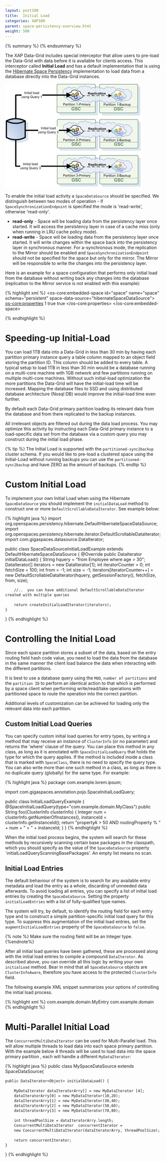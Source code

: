 ```yaml
---
layout: post100
title:  Initial Load
categories: XAP100
parent: space-persistency-overview.html
weight: 500
---
```



{% summary  %} {% endsummary %}



The XAP Data-Grid includes special interceptor that allow users to pre-load the Data-Grid with data before it is available for clients access. This interceptor called **Initial Load** and has a default implementation that is using the [Hibernate Space Persistency](./hibernate-space-persistency.html) implementation to load data from a database directly into the Data-Grid instances.

![eds_initial_load.jpg](/attachment_files/eds_initial_load.jpg)

To enable the initial load activity a `SpaceDataSource` should be specified. We distinguish between two modes of operation - if `SpaceSynchronizationEndpoint` is specified the mode is 'read-write', otherwise 'read-only'.

- **read-only** - Space will be loading data from the persistency layer once started. It will access the persistency layer in case of a cache miss (only when running in LRU cache policy mode).
- **read-write** - Space will be loading data from the persistency layer once started. It will write changes within the space back into the persistency layer in synchronous manner. For a-synchronous mode, the replication to the Mirror should be enabled and `SpaceSynchronizationEndpoint` should not be specified for the space but only for the mirror. The Mirror will be responsible to write the changes into the persistency layer.

Here is an example for a space configuration that performs only initial load from the database without writing back any changes into the database (replication to the Mirror service is not enabled with this example):

{% highlight xml %}
<os-core:embedded-space id="space" name="space" schema="persistent" space-data-source="hibernateSpaceDataSource">
    <os-core:properties>
        <props>
            <!-- Use ALL IN CACHE -->
            <prop key="space-config.engine.cache_policy">1</prop>
            <prop key="cluster-config.cache-loader.external-data-source">true</prop>
            <prop key="cluster-config.cache-loader.central-data-source">true</prop>
        </props>
    </os-core:properties>
</os-core:embedded-space>

<bean id="hibernateSpaceDataSource" class="org.openspaces.persistency.hibernate.DefaultHibernateSpaceDataSourceFactoryBean">
    <property name="sessionFactory" ref="sessionFactory"/>
</bean>
{% endhighlight %}

# Speeding-up Initial-Load

You can load 1TB data into a Data-Grid in less than 30 min by having each partition primary instance query a table column mapped to an object field storing the partition ID. This column should be added to every table. A typical setup to load 1TB in less than 30 min would be a database running on a multi-core machine with 1GB network and few partitions running on multiple multi-core machines. Without such initial-load optimization the more partitions the Data-Grid will have the initial-load time will be increased. Mapping the database files to SSD and using distributed database architecture (Nosql DB) would improve the initial-load time even further.

By default each Data-Grid primary partition loading its relevant data from the database and from there replicated to the backup instances.

All irrelevant objects are filtered out during the data load process. You may optimize this activity by instructing each Data-Grid primary instance to a load-specific data set from the database via a custom query you may construct during the initial load phase.

{% tip %}
The Initial Load is supported with the `partitioned-sync2backup` cluster schema. If you would like to pre-load a clustered space using the Initial-Load without running backups you can use the `partitioned-sync2backup` and have ZERO as the amount of backups.
{% endtip %}

# Custom Initial Load

To implement your own Initial Load when using the Hibernate `SpaceDataSource` you should implement the `initialDataLoad` method to construct one or more `DefaultScrollableDataIterator`.
See example below:

{% highlight java %}
import org.openspaces.persistency.hibernate.DefaultHibernateSpaceDataSource;
import org.openspaces.persistency.hibernate.iterator.DefaultScrollableDataIterator;
import com.gigaspaces.datasource.DataIterator;

public class SpaceDataSourceInitialLoadExample extends DefaultHibernateSpaceDataSource {
    @Override
    public DataIterator<Object> initialDataLoad() {
        String hquery = "from Employee where age > 30";
        DataIterator[] iterators = new DataIterator[1];
        int iteratorCounter = 0;
        int fetchSize = 100;
        int from = -1;
        int size = -1;
        iterators[iteratorCounter++] = new DefaultScrollableDataIterator(hquery, getSessionFactory(), fetchSize, from, size);

        //..  you can have additional DefaultScrollableDataIterator created with multiple queries

        return createInitialLoadIterator(iterators);
    }
}
{% endhighlight %}

# Controlling the Initial Load

Since each space partition stores a subset of the data, based on the entry routing field hash code value, you need to load the data from the database in the same manner the client load balance the data when interacting with the different partitions.

It is best to use a database query using the `MOD`, `number of partitions` and the `partition ID` to perform an identical action to that which is performed by a space client when performing write/read/take operations with partitioned space to route the operation into the correct partition.

Additional levels of customization can be achieved for loading only the relevant data into each partition.

## Custom Initial Load Queries

You can specify custom initial load queries for entry types, by writing a method that may receive an instance of `ClusterInfo` (or no parameter) and returns the 'where' clause of the query. You can place this method in any class, as long as it is annotated with `SpaceInitialLoadQuery` that holds the type for which the query applies. If the method is included inside a class that is marked with `SpaceClass`, there is no need to specify the query type. You can also write more than one such method in a class, as long as there is no duplicate query (globally) for the same type. For example:

{% highlight java %}
package com.example.lorem.ipsum;

import com.gigaspaces.annotation.pojo.SpaceInitialLoadQuery;

public class InitialLoadQueryExample {
    @SpaceInitialLoadQuery(type="com.example.domain.MyClass")
    public String foo(ClusterInfo clusterInfo) {
        Integer num = clusterInfo.getNumberOfInstances(), instanceId = clusterInfo.getInstanceId();
        return "propertyA > 50 AND routingProperty % " + num + " = " + instanceId;
    }
}
{% endhighlight %}

When the initial load process begins, the system will search for these methods by recursively scanning certain base packages in the classpath, which you should specify as the value of the `SpaceDataSource` property `initialLoadQueryScanningBasePackages'. An empty list means no scan.

## Initial Load Entries

The default behaviour of the system is to search for any available entry metadata and load the entry as a whole, discarding of unneeded data afterwards. To avoid loading all entries, you can specify a list of initial load entries by creating the `SpaceDataSource`. Setting the property `initialLoadEntries` with a list of fully-qualified type names.

The system will try, by default, to identify the routing field for each entry type and to construct a simple partition-specific initial load query for this type. To suppress this augmentation of the initial load entries, set the `augmentInitialLoadEntries` property of the `SpaceDataSource` to `false`.

{% note %}
Make sure the routing field will be an Integer type.
{%endnote%}

After all initial load queries have been gathered, these are processed along with the initial load entries to compile a compound `DataIterator`. As described above, you can override all this logic by writing your own `initialLoad` method. Bear in mind that all `SpaceDataSource` objects are `ClusterInfoAware`, therefore you have access to the protected `ClusterInfo` field.

The following example XML snippet summarizes your options of controlling the initial load process.

{% highlight xml %}
<bean id="hibernateSpaceDataSource" class="org.openspaces.persistency.hibernate.DefaultHibernateSpaceDataSourceFactoryBean">
    <property name="sessionFactory" ref="sessionFactory"/>
    <property name="initialLoadEntries">
        <!-- If absent or empty, the system will search for all available entry metadata -->
        <list>
            <value>com.example.domain.MyEntry</value>
        </list>
    </property>
    <!-- switch for creating partition-specific queries for entries -->
    <property name="augmentInitialLoadEntries" value="false"/>
    <property name="initialLoadQueryScanningBasePackages">
        <!-- If absent or empty, the system will not search for initial load query methods -->
        <list>
            <value>com.example.domain</value>
        </list>
    </property>
</bean>
{% endhighlight %}

# Multi-Parallel Initial Load

The `ConcurrentMultiDataIterator` can be used for Multi-Parallel load. This will allow multiple threads to load data into each space primary partition. With the example below 4 threads will be used to load data into the space primary partition , each will handle a different `MyDataIterator`:

{% highlight java %}
public class MySpaceDataSource extends SpaceDataSource{

	public DataIterator<Object> initialDataLoad() {
		
		MyDataIterator dataIteratorArry[] = new MyDataIterator [4];
		dataIteratorArry[0] = new MyDataIterator(10,20);
		dataIteratorArry[1] = new MyDataIterator(30,40);
		dataIteratorArry[2] = new MyDataIterator(50,60);
		dataIteratorArry[3] = new MyDataIterator(70,80);
		
		int threadPoolSize = dataIteratorArry.length;
		ConcurrentMultiDataIterator  concurrentIterator = 
		new ConcurrentMultiDataIterator(dataIteratorArry, threadPoolSize);
		
		return concurrentIterator;
	}
}
{% endhighlight %}

